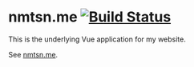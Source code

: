 # nmtsn.me [![Build Status](https://travis-ci.org/nmoutschen/nmtsn.me.svg?branch=master)](https://travis-ci.org/nmoutschen/nmtsn.me)

This is the underlying Vue application for my website.

See [nmtsn.me](https://nmtsn.me/).
